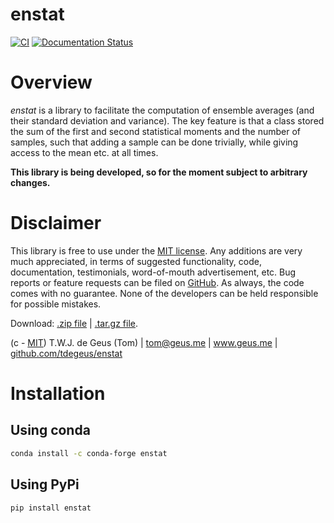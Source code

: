 # enstat

[![CI](https://github.com/tdegeus/enstat/workflows/CI/badge.svg)](https://github.com/tdegeus/enstat/actions)
[![Documentation Status](https://readthedocs.org/projects/enstat/badge/?version=latest)](https://enstat.readthedocs.io)

# Overview

*enstat* is a library to facilitate the computation of ensemble averages 
(and their standard deviation and variance). 
The key feature is that a class stored the sum of the first and second statistical moments
and the number of samples, 
such that adding a sample can be done trivially, while giving access to the mean etc.
at all times.

**This library is being developed, so for the moment subject to arbitrary changes.**

# Disclaimer

This library is free to use under the
[MIT license](https://github.com/tdegeus/enstat/blob/master/LICENSE).
Any additions are very much appreciated, in terms of suggested functionality, code,
documentation, testimonials, word-of-mouth advertisement, etc.
Bug reports or feature requests can be filed on
[GitHub](https://github.com/tdegeus/enstat).
As always, the code comes with no guarantee.
None of the developers can be held responsible for possible mistakes.

Download: 
[.zip file](https://github.com/tdegeus/enstat/zipball/master) |
[.tar.gz file](https://github.com/tdegeus/enstat/tarball/master).

(c - [MIT](https://github.com/tdegeus/enstat/blob/master/LICENSE))
T.W.J. de Geus (Tom) | tom@geus.me | www.geus.me |
[github.com/tdegeus/enstat](https://github.com/tdegeus/enstat)

# Installation

## Using conda

```bash
conda install -c conda-forge enstat
```

## Using PyPi

```bash
pip install enstat
```

